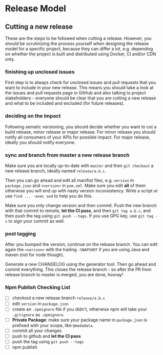 # Release Model

## Cutting a new release

These are the steps to be followed when cutting a release. However, you should be scrutinizing the process yourself when designing the release model for a specific project, because they can differ a lot, e.g. depending on whether the project is built and distributed using Docker, CI and/or CDN only.

### finishing up unclosed issues

First step is to always check for unclosed issues and pull requests that you want to include in your new release. This means you should take a look at the issues and pull requests page in GitHub and also talking to project stakeholders - everyone should be clear that you are cutting a new release and what to be included and excluded (for future releases).

### deciding on the impact

Following sematic versioning, you should decide whether you want to cut a build release, minor release or major release. For minor release you should notify all consumers of your APIs for possible impact. For major release, ideally you should notify everyone.

### sync and branch from master a new release branch

Make sure you are locally up-to-date with `master` and then `git checkout` a new release branch, ideally named `release/a.b.c`.

Then you can go ahead and edit all manifist files, e.g. `version` in `package.json` and `<version>` in `pom.xml`. Make sure you edit **all** of them otherwise you will end up with nasty version inconsistency. Write a script or use `find ... -exec sed` to help you do this.

Make sure you only change version and then commit. Push the new branch with that commit to remote, **let the CI pass**, and then `git tag a.b.c`, and then push the tag using `git push --tags`. If you use GPG key, use `git tag -s` to sign your commit as well.

### post tagging

After you bumped the version, continue on the release branch. You can edit again the `<version>` with the trailing `-SNAPSHOT` if you are using Java and maven (not for node though).

Generate a new CHANGELOG using the generator tool. Then go ahead and commit everything. This closes the release branch - so after the PR from release branch to master is merged, you are done, hooray!

### Npm Publish Checking List

- [ ] checkout a new release branch `release/a.b.c`
- [ ] edit `version` in `package.json`
- [ ] create an `.npmignore` file if you didn't, otherwise npm will take your `.gitignore` as `.npmignore`.
- [ ] **Private Package**: make sure your package name in `package.json` is prefixed with your scope, like `@madadata`.
- [ ] commit all your changes
- [ ] push to github and **let the CI pass**
- [ ] push the tag using `git push --tags`
- [ ] npm publish
